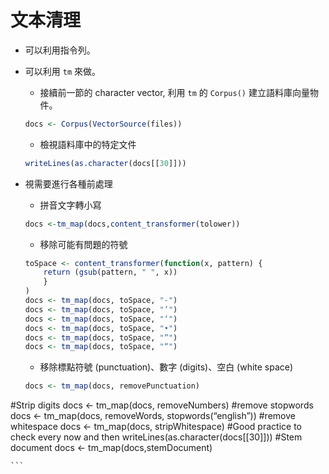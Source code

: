 # 文本清理


- 可以利用指令列。
- 可以利用 `tm` 來做。

    - 接續前一節的 character vector, 利用 `tm` 的 `Corpus()` 建立語料庫向量物件。
    ```r
    docs <- Corpus(VectorSource(files))
    ```
    - 檢視語料庫中的特定文件
    ```r
    writeLines(as.character(docs[[30]]))
    ```
- 視需要進行各種前處理
    - 拼音文字轉小寫    
    ```r
    docs <-tm_map(docs,content_transformer(tolower))
    ```
    - 移除可能有問題的符號
    ```r
    toSpace <- content_transformer(function(x, pattern) {
        return (gsub(pattern, " ", x))
        }
    )
    docs <- tm_map(docs, toSpace, "-")
    docs <- tm_map(docs, toSpace, "’")
    docs <- tm_map(docs, toSpace, "‘")
    docs <- tm_map(docs, toSpace, "•")
    docs <- tm_map(docs, toSpace, "”")
    docs <- tm_map(docs, toSpace, "“")
    ```
    - 移除標點符號 (punctuation)、數字 (digits)、空白 (white space)
    ```r
    docs <- tm_map(docs, removePunctuation)
#Strip digits
docs <- tm_map(docs, removeNumbers)
#remove stopwords
docs <- tm_map(docs, removeWords, stopwords(“english”))
#remove whitespace
docs <- tm_map(docs, stripWhitespace)
#Good practice to check every now and then
writeLines(as.character(docs[[30]]))
#Stem document
docs <- tm_map(docs,stemDocument)


    ```